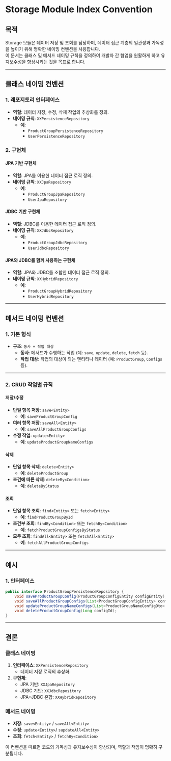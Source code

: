 # **Storage Module Index Convention**

## **목적**
Storage 모듈은 데이터 저장 및 조회를 담당하며, 데이터 접근 계층의 일관성과 가독성을 높이기 위해 명확한 네이밍 컨벤션을 사용합니다.  
이 문서는 클래스 및 메서드 네이밍 규칙을 정의하여 개발자 간 협업을 원활하게 하고 유지보수성을 향상시키는 것을 목표로 합니다.

---

## **클래스 네이밍 컨벤션**

### **1. 레포지토리 인터페이스**
- **역할**: 데이터 저장, 수정, 삭제 작업의 추상화를 정의.
- **네이밍 규칙**: `XXPersistenceRepository`
    - **예**:
        - `ProductGroupPersistenceRepository`
        - `UserPersistenceRepository`

### **2. 구현체**
#### **JPA 기반 구현체**
- **역할**: JPA를 이용한 데이터 접근 로직 정의.
- **네이밍 규칙**: `XXJpaRepository`
    - **예**:
        - `ProductGroupJpaRepository`
        - `UserJpaRepository`

#### **JDBC 기반 구현체**
- **역할**: JDBC를 이용한 데이터 접근 로직 정의.
- **네이밍 규칙**: `XXJdbcRepository`
    - **예**:
        - `ProductGroupJdbcRepository`
        - `UserJdbcRepository`

#### **JPA와 JDBC를 함께 사용하는 구현체**
- **역할**: JPA와 JDBC를 조합한 데이터 접근 로직 정의.
- **네이밍 규칙**: `XXHybridRepository`
    - **예**:
        - `ProductGroupHybridRepository`
        - `UserHybridRepository`

---

## **메서드 네이밍 컨벤션**

### **1. 기본 형식**
- **구조**: `동사 + 작업 대상`
    - **동사**: 메서드가 수행하는 작업 (예: `save`, `update`, `delete`, `fetch` 등).
    - **작업 대상**: 작업의 대상이 되는 엔티티나 데이터 (예: `ProductGroup`, `Configs` 등).

---

### **2. CRUD 작업별 규칙**

#### **저장/수정**
- **단일 항목 저장**: `save<Entity>`
    - **예**: `saveProductGroupConfig`
- **여러 항목 저장**: `saveAll<Entity>`
    - **예**: `saveAllProductGroupConfigs`
- **수정 작업**: `update<Entity>`
    - **예**: `updateProductGroupNameConfigs`

#### **삭제**
- **단일 항목 삭제**: `delete<Entity>`
    - **예**: `deleteProductGroup`
- **조건에 따른 삭제**: `deleteBy<Condition>`
    - **예**: `deleteByStatus`

#### **조회**
- **단일 항목 조회**: `find<Entity>` 또는 `fetch<Entity>`
    - **예**: `findProductGroupById`
- **조건부 조회**: `findBy<Condition>` 또는 `fetchBy<Condition>`
    - **예**: `fetchProductGroupConfigsByStatus`
- **모두 조회**: `findAll<Entity>` 또는 `fetchAll<Entity>`
    - **예**: `fetchAllProductGroupConfigs`

---

## **예시**

### **1. 인터페이스**
```java
public interface ProductGroupPersistenceRepository {
    void saveProductGroupConfig(ProductGroupConfigEntity configEntity);
    void saveAllProductGroupConfigs(List<ProductGroupConfigEntity> configEntities);
    void updateProductGroupNameConfigs(List<ProductGroupNameConfigDto> configDtos);
    void deleteProductGroupConfig(Long configId);
}
```
---

## **결론**

### **클래스 네이밍**
1. **인터페이스**: `XXPersistenceRepository`
    - 데이터 저장 로직의 추상화.
2. **구현체**:
    - JPA 기반: `XXJpaRepository`
    - JDBC 기반: `XXJdbcRepository`
    - JPA+JDBC 혼합: `XXHybridRepository`

### **메서드 네이밍**
- **저장**: `save<Entity>` / `saveAll<Entity>`
- **수정**: `update<Entity>`/ `supdateAll<Entity>`
- **조회**: `fetch<Entity>` / `fetchBy<Condition>`

이 컨벤션을 따르면 코드의 가독성과 유지보수성이 향상되며, 역할과 책임이 명확히 구분됩니다.
